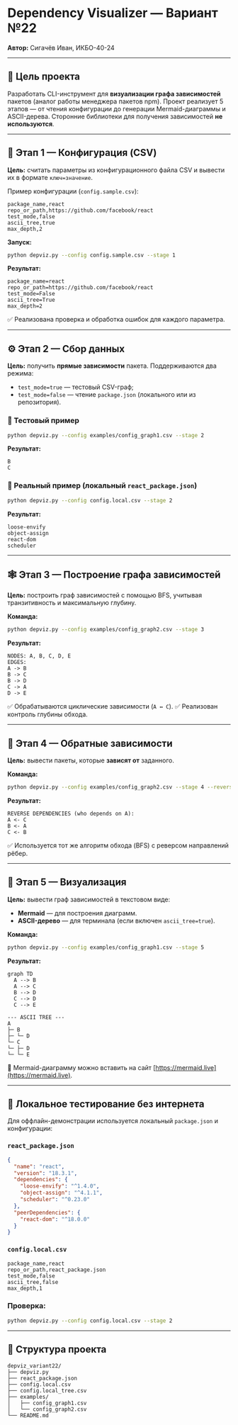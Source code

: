 # Dependency Visualizer — Вариант №22

**Автор:** Сигачёв Иван, ИКБО-40-24

---

## 🎯 Цель проекта

Разработать CLI-инструмент для **визуализации графа зависимостей** пакетов (аналог работы менеджера пакетов npm).
Проект реализует 5 этапов — от чтения конфигурации до генерации Mermaid-диаграммы и ASCII-дерева.
Сторонние библиотеки для получения зависимостей **не используются**.

---

## 🧩 Этап 1 — Конфигурация (CSV)

**Цель:** считать параметры из конфигурационного файла CSV и вывести их в формате `ключ=значение`.

Пример конфигурации (`config.sample.csv`):

```csv
package_name,react
repo_or_path,https://github.com/facebook/react
test_mode,false
ascii_tree,true
max_depth,2
```

**Запуск:**

```bash
python depviz.py --config config.sample.csv --stage 1
```

**Результат:**

```
package_name=react
repo_or_path=https://github.com/facebook/react
test_mode=False
ascii_tree=True
max_depth=2
```

✅ Реализована проверка и обработка ошибок для каждого параметра.

---

## ⚙️ Этап 2 — Сбор данных

**Цель:** получить **прямые зависимости** пакета.
Поддерживаются два режима:

* `test_mode=true` — тестовый CSV-граф;
* `test_mode=false` — чтение `package.json` (локального или из репозитория).

### 🔹 Тестовый пример

```bash
python depviz.py --config examples/config_graph1.csv --stage 2
```

**Результат:**

```
B
C
```

### 🔹 Реальный пример (локальный `react_package.json`)

```bash
python depviz.py --config config.local.csv --stage 2
```

**Результат:**

```
loose-envify
object-assign
react-dom
scheduler
```

---

## 🕸 Этап 3 — Построение графа зависимостей

**Цель:** построить граф зависимостей с помощью BFS,
учитывая транзитивность и максимальную глубину.

**Команда:**

```bash
python depviz.py --config examples/config_graph2.csv --stage 3
```

**Результат:**

```
NODES: A, B, C, D, E
EDGES:
A -> B
B -> C
B -> D
C -> A
D -> E
```

✅ Обрабатываются циклические зависимости (`A ↔ C`).
✅ Реализован контроль глубины обхода.

---

## 🔄 Этап 4 — Обратные зависимости

**Цель:** вывести пакеты, которые **зависят от** заданного.

**Команда:**

```bash
python depviz.py --config examples/config_graph2.csv --stage 4 --reverse-of A
```

**Результат:**

```
REVERSE DEPENDENCIES (who depends on A):
A <- C
B <- A
C <- B
```

✅ Используется тот же алгоритм обхода (BFS) с реверсом направлений рёбер.

---

## 🧭 Этап 5 — Визуализация

**Цель:** вывести граф зависимостей в текстовом виде:

* **Mermaid** — для построения диаграмм.
* **ASCII-дерево** — для терминала (если включен `ascii_tree=true`).

**Команда:**

```bash
python depviz.py --config examples/config_graph1.csv --stage 5
```

**Результат:**

```
graph TD
  A --> B
  A --> C
  B --> D
  C --> D
  C --> E

--- ASCII TREE ---
A
├─ B
├─ └─ D
└─ C
└─ ├─ D
└─ └─ E
```

🎨 Mermaid-диаграмму можно вставить на сайт [https://mermaid.live](https://mermaid.live).

---

## 🧰 Локальное тестирование без интернета

Для оффлайн-демонстрации используется локальный `package.json` и конфигурации:

### `react_package.json`

```json
{
  "name": "react",
  "version": "18.3.1",
  "dependencies": {
    "loose-envify": "^1.4.0",
    "object-assign": "^4.1.1",
    "scheduler": "^0.23.0"
  },
  "peerDependencies": {
    "react-dom": "^18.0.0"
  }
}
```

### `config.local.csv`

```csv
package_name,react
repo_or_path,react_package.json
test_mode,false
ascii_tree,false
max_depth,1
```

### Проверка:

```bash
python depviz.py --config config.local.csv --stage 2
```

---

## 📂 Структура проекта

```
depviz_variant22/
├── depviz.py
├── react_package.json
├── config.local.csv
├── config.local_tree.csv
├── examples/
│   ├── config_graph1.csv
│   └── config_graph2.csv
└── README.md
```

